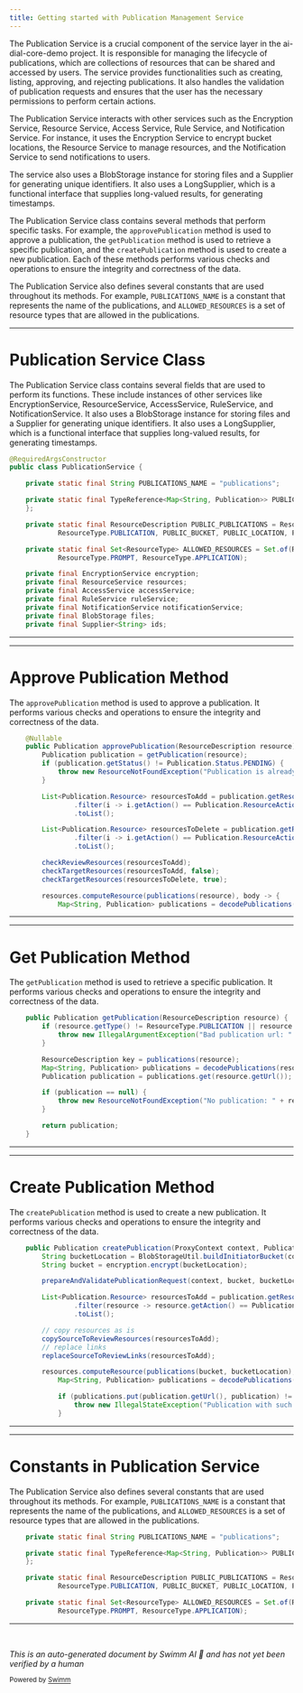 ```yaml
---
title: Getting started with Publication Management Service
---
```

The Publication Service is a crucial component of the service layer in the ai-dial-core-demo project. It is responsible for managing the lifecycle of publications, which are collections of resources that can be shared and accessed by users. The service provides functionalities such as creating, listing, approving, and rejecting publications. It also handles the validation of publication requests and ensures that the user has the necessary permissions to perform certain actions.

The Publication Service interacts with other services such as the Encryption Service, Resource Service, Access Service, Rule Service, and Notification Service. For instance, it uses the Encryption Service to encrypt bucket locations, the Resource Service to manage resources, and the Notification Service to send notifications to users.

The service also uses a BlobStorage instance for storing files and a Supplier for generating unique identifiers. It also uses a LongSupplier, which is a functional interface that supplies long-valued results, for generating timestamps.

The Publication Service class contains several methods that perform specific tasks. For example, the `approvePublication` method is used to approve a publication, the `getPublication` method is used to retrieve a specific publication, and the `createPublication` method is used to create a new publication. Each of these methods performs various checks and operations to ensure the integrity and correctness of the data.

The Publication Service also defines several constants that are used throughout its methods. For example, `PUBLICATIONS_NAME` is a constant that represents the name of the publications, and `ALLOWED_RESOURCES` is a set of resource types that are allowed in the publications.

<SwmSnippet path="/src/main/java/com/epam/aidial/core/service/PublicationService.java" line="42">

---

# Publication Service Class

The Publication Service class contains several fields that are used to perform its functions. These include instances of other services like EncryptionService, ResourceService, AccessService, RuleService, and NotificationService. It also uses a BlobStorage instance for storing files and a Supplier for generating unique identifiers. It also uses a LongSupplier, which is a functional interface that supplies long-valued results, for generating timestamps.

```java
@RequiredArgsConstructor
public class PublicationService {

    private static final String PUBLICATIONS_NAME = "publications";

    private static final TypeReference<Map<String, Publication>> PUBLICATIONS_TYPE = new TypeReference<>() {
    };

    private static final ResourceDescription PUBLIC_PUBLICATIONS = ResourceDescription.fromDecoded(
            ResourceType.PUBLICATION, PUBLIC_BUCKET, PUBLIC_LOCATION, PUBLICATIONS_NAME);

    private static final Set<ResourceType> ALLOWED_RESOURCES = Set.of(ResourceType.FILE, ResourceType.CONVERSATION,
            ResourceType.PROMPT, ResourceType.APPLICATION);

    private final EncryptionService encryption;
    private final ResourceService resources;
    private final AccessService accessService;
    private final RuleService ruleService;
    private final NotificationService notificationService;
    private final BlobStorage files;
    private final Supplier<String> ids;
```

---

</SwmSnippet>

<SwmSnippet path="/src/main/java/com/epam/aidial/core/service/PublicationService.java" line="217">

---

# Approve Publication Method

The `approvePublication` method is used to approve a publication. It performs various checks and operations to ensure the integrity and correctness of the data.

```java
    @Nullable
    public Publication approvePublication(ResourceDescription resource) {
        Publication publication = getPublication(resource);
        if (publication.getStatus() != Publication.Status.PENDING) {
            throw new ResourceNotFoundException("Publication is already finalized: " + resource.getUrl());
        }

        List<Publication.Resource> resourcesToAdd = publication.getResources().stream()
                .filter(i -> i.getAction() == Publication.ResourceAction.ADD)
                .toList();

        List<Publication.Resource> resourcesToDelete = publication.getResources().stream()
                .filter(i -> i.getAction() == Publication.ResourceAction.DELETE)
                .toList();

        checkReviewResources(resourcesToAdd);
        checkTargetResources(resourcesToAdd, false);
        checkTargetResources(resourcesToDelete, true);

        resources.computeResource(publications(resource), body -> {
            Map<String, Publication> publications = decodePublications(body);
```

---

</SwmSnippet>

<SwmSnippet path="/src/main/java/com/epam/aidial/core/service/PublicationService.java" line="127">

---

# Get Publication Method

The `getPublication` method is used to retrieve a specific publication. It performs various checks and operations to ensure the integrity and correctness of the data.

```java
    public Publication getPublication(ResourceDescription resource) {
        if (resource.getType() != ResourceType.PUBLICATION || resource.isPublic() || resource.isFolder() || resource.getParentPath() != null) {
            throw new IllegalArgumentException("Bad publication url: " + resource.getUrl());
        }

        ResourceDescription key = publications(resource);
        Map<String, Publication> publications = decodePublications(resources.getResource(key));
        Publication publication = publications.get(resource.getUrl());

        if (publication == null) {
            throw new ResourceNotFoundException("No publication: " + resource.getUrl());
        }

        return publication;
    }
```

---

</SwmSnippet>

<SwmSnippet path="/src/main/java/com/epam/aidial/core/service/PublicationService.java" line="143">

---

# Create Publication Method

The `createPublication` method is used to create a new publication. It performs various checks and operations to ensure the integrity and correctness of the data.

```java
    public Publication createPublication(ProxyContext context, Publication publication) {
        String bucketLocation = BlobStorageUtil.buildInitiatorBucket(context);
        String bucket = encryption.encrypt(bucketLocation);

        prepareAndValidatePublicationRequest(context, bucket, bucketLocation, publication);

        List<Publication.Resource> resourcesToAdd = publication.getResources().stream()
                .filter(resource -> resource.getAction() == Publication.ResourceAction.ADD)
                .toList();

        // copy resources as is
        copySourceToReviewResources(resourcesToAdd);
        // replace links
        replaceSourceToReviewLinks(resourcesToAdd);

        resources.computeResource(publications(bucket, bucketLocation), body -> {
            Map<String, Publication> publications = decodePublications(body);

            if (publications.put(publication.getUrl(), publication) != null) {
                throw new IllegalStateException("Publication with such url already exists: " + publication.getUrl());
            }
```

---

</SwmSnippet>

<SwmSnippet path="/src/main/java/com/epam/aidial/core/service/PublicationService.java" line="45">

---

# Constants in Publication Service

The Publication Service also defines several constants that are used throughout its methods. For example, `PUBLICATIONS_NAME` is a constant that represents the name of the publications, and `ALLOWED_RESOURCES` is a set of resource types that are allowed in the publications.

```java
    private static final String PUBLICATIONS_NAME = "publications";

    private static final TypeReference<Map<String, Publication>> PUBLICATIONS_TYPE = new TypeReference<>() {
    };

    private static final ResourceDescription PUBLIC_PUBLICATIONS = ResourceDescription.fromDecoded(
            ResourceType.PUBLICATION, PUBLIC_BUCKET, PUBLIC_LOCATION, PUBLICATIONS_NAME);

    private static final Set<ResourceType> ALLOWED_RESOURCES = Set.of(ResourceType.FILE, ResourceType.CONVERSATION,
            ResourceType.PROMPT, ResourceType.APPLICATION);
```

---

</SwmSnippet>

&nbsp;

*This is an auto-generated document by Swimm AI 🌊 and has not yet been verified by a human*

<SwmMeta version="3.0.0" repo-id="Z2l0aHViJTNBJTNBYWktZGlhbC1jb3JlLWRlbW8lM0ElM0FTd2ltbS1EZW1v" repo-name="ai-dial-core-demo" doc-type="overview"><sup>Powered by [Swimm](/)</sup></SwmMeta>
